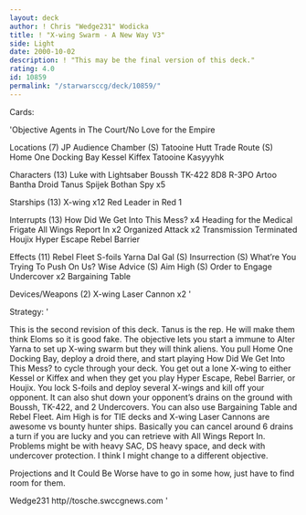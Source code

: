 ```yaml
---
layout: deck
author: ! Chris "Wedge231" Wodicka
title: ! "X-wing Swarm - A New Way V3"
side: Light
date: 2000-10-02
description: ! "This may be the final version of this deck."
rating: 4.0
id: 10859
permalink: "/starwarsccg/deck/10859/"
---
```

Cards: 

'Objective Agents in The Court/No Love for the Empire

Locations (7)
JP Audience Chamber (S)
Tatooine Hutt Trade Route (S)
Home One Docking Bay
Kessel
Kiffex
Tatooine
Kasyyyhk

Characters (13)
Luke with Lightsaber
Boussh
TK-422
8D8
R-3PO
Artoo
Bantha Droid
Tanus Spijek
Bothan Spy x5

Starships (13)
X-wing x12
Red Leader in Red 1

Interrupts (13)
How Did We Get Into This Mess? x4
Heading for the Medical Frigate
All Wings Report In x2
Organized Attack x2
Transmission Terminated
Houjix
Hyper Escape
Rebel Barrier

Effects (11)
Rebel Fleet
S-foils
Yarna Dal Gal (S)
Insurrection (S)
What’re You Trying To Push On Us?
Wise Advice (S)
Aim High (S)
Order to Engage
Undercover x2
Bargaining Table

Devices/Weapons (2)
X-wing Laser Cannon x2	'

Strategy: '

This is the second revision of this deck. Tanus is the rep. He will make them think Eloms so it is good fake. The objective lets you start a immune to Alter Yarna to set up X-wing swarm but they will think aliens. You pull Home One Docking Bay, deploy a droid there, and start playing How Did We Get Into This Mess? to cycle through your deck. You get out a lone X-wing to either Kessel or Kiffex and when they get you play Hyper Escape, Rebel Barrier, or Houjix. You lock S-foils and deploy several X-wings and kill off your opponent. It can also shut down your opponent’s drains on the ground with Boussh, TK-422, and 2 Undercovers. You can also use Bargaining Table and Rebel Fleet. Aim High is for TIE decks and X-wing Laser Cannons are awesome vs bounty hunter ships. Basically you can cancel around 6 drains a turn if you are lucky and you can retrieve with All Wings Report In. Problems might be with heavy SAC, DS heavy space, and deck with undercover protection. I think I might change to a different objective.

Projections and It Could Be Worse have to go in some how, just have to find room for them.

Wedge231
http//tosche.swccgnews.com   '
